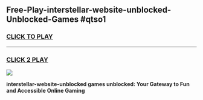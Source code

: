 
## Free-Play-interstellar-website-unblocked-Unblocked-Games #qtso1
<h3>
<a href="https://news.freeplayer.one?title=interstellar-website-unblocked&ref=8M">CLICK TO PLAY</a></h3>
<hr>

<h3>
<a href="https://news.freeplayer.one?title=interstellar-website-unblocked&ref=8M">CLICK 2 PLAY</a>
  
</h3>

<a href="https://news.freeplayer.one?title=interstellar-website-unblocked&ref=8M"><img src="https://clearcache.store/games.png"></a>


**interstellar-website-unblocked games unblocked: Your Gateway to Fun and Accessible Online Gaming**
